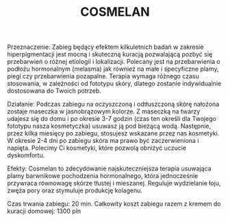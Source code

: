 ﻿---
layout: zabieg
title: COSMELAN
price: 1300
img: k26.jpg
---
Przeznaczenie:
Zabieg będący efektem kilkuletnich badań w zakresie hiperpigmentacji jest mocną i skuteczną kuracją pozwalającą pozbyć się przebarwień o różnej etiologii i lokalizacji. Polecany jest na przebarwienia o podłożu hormonalnym (melasma) jak również na małe i specyficzne plamy, piegi czy przebarwienia pozapalne. Terapia wymaga różnego czasu stosowania, w zależności od fototypu skóry, dlatego zostanie indywidualnie dostosowana do Twoich potrzeb.

Działanie:
Podczas zabiegu na oczyszczoną i odtłuszczoną skórę nałożona zostaje maseczka w jasnobrązowym kolorze. Z maseczką na twarzy udajesz się do domu i po okresie 3-7 godzin (czas ten określi dla Twojego fototypu  nasza kosmetyczka) usuwasz ją pod bieżącą wodą. Następnie, przez kilka miesięcy po zabiegu, stosujesz wskazane przez nas kosmetyki. W okresie 2-4 dni po zabiegu skóra ma prawo być zaczerwieniona i napięta. Polecimy Ci kosmetyki, które pozwolą obniżyć uczucie dyskomfortu.

Efekty:
Cosmelan to zdecydowanie najskuteczniejsza terapia usuwająca plamy barwnikowe pochodzenia hormonalnego, która jednocześnie przywraca równowagę skórze tłustej i mieszanej. Reguluje wydzielanie łoju, zwęża pory oraz stymuluje produkcję kolagenu.

Czas trwania zabiegu: 20 min.
Całkowity koszt zabiegu razem z kremem do kuracji domowej: 1300 pln